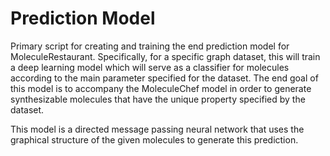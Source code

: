 # Prediction Model

Primary script for creating and training the end prediction model for MoleculeRestaurant.
Specifically, for a specific graph dataset, this will train a deep learning model which will serve
as a classifier for molecules according to the main parameter specified for the dataset.
The end goal of this model is to accompany the MoleculeChef model in order to generate
synthesizable molecules that have the unique property specified by the dataset.

This model is a directed message passing neural network that uses the graphical structure of
the given molecules to generate this prediction.
